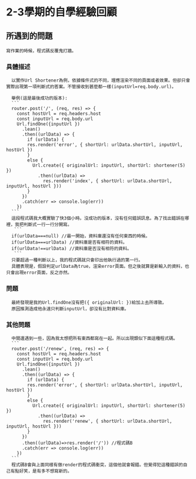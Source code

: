 # 2-3學期的自學經驗回顧

## 所遇到的問題
    寫作業的時候，程式碼反覆鬼打牆。
  
  ### 具體描述
      以實作Url Shortener為例，依據條件式的不同，理應渲染不同的頁面或者效果。但卻只會實際出現第一項判斷式的答案。不管接收到甚麼都一樣(inputUrl=req.body.url)。

      舉例(這是最後成功的版本):
      ```
      router.post('/', (req, res) => {
        const hostUrl = req.headers.host
        const inputUrl = req.body.url
        Url.findOne({inputUrl })
          .lean()
          .then((urlData) => {
            if (urlData) {
            res.render('error', { shortUrl: urlData.shortUrl, inputUrl, hostUrl })
            }
            else {
              Url.create({ originalUrl: inputUrl, shortUrl: shortener(5) })
                .then((urlData) =>
                  res.render('index', { shortUrl: urlData.shortUrl, inputUrl, hostUrl }))
            }
          })
          .catch(err => console.log(err))
        })
      ```
      這段程式碼我大概實驗了快3個小時。沒成功的版本，沒有任何錯誤訊息。為了找出錯誤在哪裡，我把判斷式一行一行分開寫。
       ```
      if(urlData===null) //最一開始，資料庫還沒有任何東西的時候。
      if(urlData===urlData) //資料庫是否有相符的資料。
      if(urlData!==urlData) //資料庫是否沒有相符的資料。
       ```
      只要超過一種判斷以上，我的程式碼就只會印出他執行過的第一行。
      具體表現是，假設判定urlData為true，渲染error頁面。但之後就算是新輸入的資料，也只會出現error頁面，反之亦然。

  ### 問題
      最終發現是我的Url.findOne沒有把({ originalUrl: })給加上去所導致。
      原因推測造成他永遠只判斷inputUrl，卻沒有比對資料庫。

  ### 其他問題
      中間還遇到一些，因為我太想把所有東西都寫在一起。所以出現類似下面這種程式碼。
      ```
      router.post('/renew', (req, res) => {
        const hostUrl = req.headers.host
        const inputUrl = req.body.url
        Url.findOne({inputUrl })
          .lean()
          .then((urlData) => {
            if (urlData) {
            res.render('error', { shortUrl: urlData.shortUrl, inputUrl, hostUrl })
            }
            else {
              Url.create({ originalUrl: inputUrl, shortUrl: shortener(5) })
                .then((urlData) =>
                  res.render('renew', { shortUrl: urlData.shortUrl, inputUrl, hostUrl }))
            }
          })
          .then((urlData)=>res.render('/')) //程式碼B
          .catch(err => console.log(err))
        })
      ```
      程式碼B會與上面同樣有做render的程式碼衝突，這個他就會報錯。但覺得犯這種錯誤的自己有點好笑，是有多不想寫新的。
